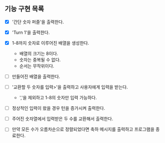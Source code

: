 ## 기능 구현 목록

- [x] '간단 숫자 퍼즐'을 출력한다.
- [x] 'Turn 1'을 출력한다.
- [x] 1-8까지 숫자로 이루어진 배열을 생성한다.
    - 배열의 크기는 8이다.
    - 숫자는 중복될 수 없다.
    - 순서는 무작위이다.
- [ ] 만들어진 배열을 출력한다.
- [ ] '교환할 두 숫자를 입력>'을 출력하고 사용자에게 입력을 받는다.
    - ','을 제외하고 1-8의 숫자만 입력 가능하다.
- [ ] 정상적인 입력이 왔을 경우 턴을 증가시켜 출력한다.
- [ ] 주어진 숫자열에서 입력받은 두 수를 교환해서 출력한다.
- [ ] 만약 모든 수가 오름차순으로 정렬되었다면 축하 메시지를 출력하고 프로그램을 종료한다.

